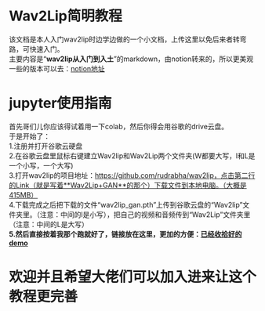 # Wav2Lip简明教程<br>
 该文档是本人入门wav2lip时边学边做的一个小文档，上传这里以免后来者转弯路，可快速入门。<br>
 主要内容是“**wav2lip从入门到入土**”的markdown，由notion转来的，所以更美观一些的版本可以去：[notion地址](https://gorgeous-april-a93.notion.site/Lv-Wav2Lip-19f4c29187d58027a0fbe38cf5f7af21?pvs=4)<br>

# jupyter使用指南<br>
 首先哥们儿你应该得试着用一下colab，然后你得会用谷歌的drive云盘。<br>
 于是开始了：<br>
 1.注册并打开谷歌云硬盘<br>
 2.在谷歌云盘里鼠标右键建立Wav2lip和Wav2Lip两个文件夹(W都要大写，l和L是一个小写，一个大写)<br>
 3.打开wav2lip的项目地址：https://github.com/rudrabha/wav2lip，点击第二行的Link（就是写着**Wav2Lip+GAN**的那个）下载文件到本地电脑。（大概是415MB）<br>
 4.下载完成之后把下载的文件“wav2lip_gan.pth”上传到谷歌云盘的“Wav2lip”文件夹里。（注意：中间的l是小写），把自己的视频和音频传到“Wav2Lip”文件夹里 （注意：中间的L是大写）<br>
  **5.然后直接按着我那个跑就好了，链接放在这里，更加的方便：[已经收拾好的demo](https://colab.research.google.com/drive/1o3f-uwICOR51ty--RBhjrK7seU_gP9vY)** <br>

  # 欢迎并且希望大佬们可以加入进来让这个教程更完善
